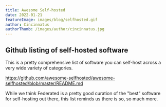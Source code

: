 ```yaml
---
title: Awesome Self-hosted
date: 2022-01-21
featureImage: images/blog/selfhosted.gif
author: Cincinnatus
authorThumb: /images/author/cincinnatus.jpg 
---
```


## Github listing of self-hosted software

This is a pretty comprehensive list of software you can self-host across a very wide variety of categories.

https://github.com/awesome-selfhosted/awesome-selfhosted/blob/master/README.md

While we think Federated is a pretty good curation of the "best" software for self-hosting out there, this list reminds us there is so, so much more.